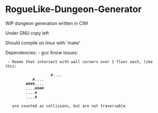 # RogueLike-Dungeon-Generator
WIP dungeon generation written in C99

Under GNU copy left

Should compile on linux with 'make'

Dependencies:
	- gcc
Know Issues:

     - Rooms that intersect with wall corners over 1 floor each, like this:

       	     	  	    #....
			    #....
			 ####....
			 ....####
			 ....#
			 ....#

       are counted as collisions, but are not traversable
